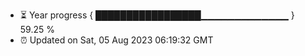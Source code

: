 - ⏳ Year progress { █████████████████▁▁▁▁▁▁▁▁▁▁▁▁▁ } 59.25 %
- ⏰ Updated on Sat, 05 Aug 2023 06:19:32 GMT

